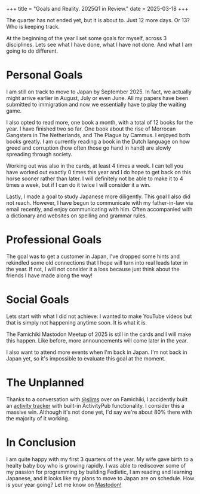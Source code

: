 +++
title = "Goals and Reality. 2025Q1 in Review."
date = 2025-03-18
+++

The quarter has not ended yet, but it is about to. Just 12 more days. Or 13?
Who is keeping track.

At the beginning of the year I set some goals for myself, across 3 disciplines.
Lets see what I have done, what I have not done. And what I am going to do different.

# Personal Goals

I am still on track to move to Japan by September 2025. In fact, we actually might arrive earlier in August, July or even June.
All my papers have been submitted to immigration and now we essentially have to play the waiting game.

I also opted to read more, one book a month, with a total of 12 books for the year. I have finished two so far. One book
about the rise of Morrocan Gangsters in The Netherlands, and The Plague by Cammus. I enjoyed both books greatly. 
I am currently reading a book in the Dutch language on how greed and corruption (how often those go hand in hand) are slowly spreading through society.

Working out was also in the cards, at least 4 times a week. I can tell you have worked out exactly 0 times this year and I do hope to get back on this
horse sooner rather than later. I will definitely not be able to make it to 4 times a week, but if I can do it twice I will consider it a win.

Lastly, I made a goal to study Japanese more diligently. This goal I also did not reach. However, I have begun to communicate with my father-in-law
via email recently, and enjoy communicating with him. Often accompanied with a dictionary and websites on spelling and grammar rules.

# Professional Goals

The goal was to get a customer in Japan, I've dropped some hints and rekindled some old connections that I hope will turn into real leads later in the year. 
If not, I will not consider it a loss because just think about the friends I have made along the way!


# Social Goals

Lets start with what I did not achieve: I wanted to make YouTube videos but that is simply not happening anytime soon. It is what it is. 

The Famichiki Mastodon Meetup of 2025 is still in the cards and I will make this happen. Like before, more announcements will come later in the year. 

I also want to attend more events when I'm back in Japan. I'm not back in Japan yet, so it's impossible to evaluate this goal at the moment.

# The Unplanned

Thanks to a conversation with [@slims](https://famichiki.jp/@slims) over on Famichiki, I accidently built an [activity tracker](https://github.com/fedletic) with
built-in ActivityPub functionality. I consider this a massive win. Although it's not done yet, I'd say we're about 80% there with the majority of it working.

# In Conclusion
I am quite happy with my first 3 quarters of the year. My wife gave birth to a healty baby boy who is growing rapidly. I was able to rediscover
some of my passion for programming by building Fedletic, I am reading and learning Japanese, and it looks like my plans to move to Japan are on schedule.
How is your year going? Let me know on [Mastodon!](https://famichiki.jp)
